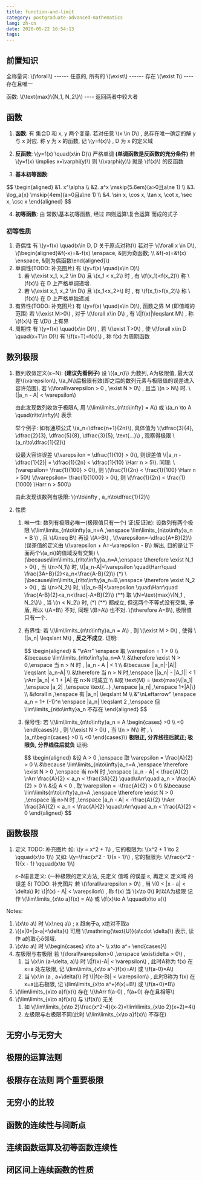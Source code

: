 ```yaml
---
title: function-and-limit
category: postgraduate-advanced-mathematics
lang: zh-cn
date: 2020-05-22 16:54:13
tags:
---
```


## 前置知识
全称量词:
\\(\forall\\) ------ 任意的, 所有的
\\(\exist\\) ------ 存在
\\(\exist 1\\) ---- 存在且唯一

函数:
\\(\text{max}\\{N_1, N_2\\}\\) ---- 返回两者中较大者

## 函数

1. **函数**:
有 集合D 和 x, y 两个变量. 若对任意 \\(x \in D\\) ,
总存在唯一确定的解 y 与 x 对应.
称 y 为 x 的函数,
记 \\(y=f(x)\\) , D 为 x 的定义域

2. **反函数**:
\\(y=f(x) \quad(x\in D)\\) 严格单调 **(单调函数是反函数的充分条件)**
若 \\(y=f(x) \implies x=\varphi(y)\\)
则 \\(\varphi(y)\\) 就是 \\(f(x)\\) 的反函数

1. **基本初等函数**:
<div>
$$
\begin{aligned}
    &1. x^\alpha \\
    &2. a^x \mskip{5.6em}(a>0且a\ne 1) \\
    &3. \log_a{x} \mskip{4em}(a>0且a\ne 1) \\
    &4. \sin x, \cos x, \tan x, \cot x, \sec x, \csc x
\end{aligned}
$$
</div>

4. **初等函数**: 由 常数\基本初等函数, 经过 四则运算\复合运算 而成的式子

### 初等性质

1. 奇偶性
   有 \\(y=f(x) \quad(x\in D,  D 关于原点对称)\\)
   若对于 \\(\forall x \in D\\),
   \\(\begin{aligned}&f(-x)=&-f(x) \enspace, &则为奇函数; \\\ &f(-x)=&f(x) \enspace, &则为偶函数\end{aligned}\\)
2. 单调性(TODO: 补充图片)
   有 \\(y=f(x) \quad(x\in D)\\)
   1. 若 \\(\exist x_1, x_2 \in D\\) 且 \\(x_1 < x_2\\) 时 , 有 \\(f(x_1)<f(x_2)\\)
      称 \\(f(x)\\) 在 D 上严格单调递增.
   2. 若 \\(\exist x_1, x_2 \in D\\) 且 \\(x_1<x_2>\\) 时 , 有 \\(f(x_1)>f(x_2)\\)
      称 \\(f(x)\\) 在 D 上严格单独递减
3. 有界性(TODO: 补充图片)
   有 \\(y=f(x) \quad(x\in D)\\), 函数之界 M (即值域的范围)
   若 \\(\exist M>0\\) , 对于 \\(\forall x\in D\\) , 有 \\(|f(x)|\leqslant M\\) , 称 \\(f(x)\\) 在 \\(D\\) 上有界
4. 周期性
   有 \\(y=f(x) \quad(x\in D)\\) ,
   若 \\(\exist T>0\\) , 使 \\(\forall x\in D \quad(x+T\in D)\\)
   有 \\(f(x+T)=f(x)\\) , 称 f(x) 为周期函数

## 数列极限

1. 数列收敛定义(ε−N):
   **(建议先看例子)**
   设 \\({a_n}\\) 为数列, A为极限值, 最大误差\\(\varepsilon\\), \\(a_N\\)后极限有效(即之后的数列元素与极限值的误差进入容许范围),
   若 \\(\forall\varepsilon > 0 , \exist N > 0\\) ,
   且当 \\(n > N\\) 时. \\(|a_n - A| < \varepsilon\\)

   由此发现数列收敛于极限A, 用 \\(\lim\limits_{n\to\infty} = A\\) 或 \\(a_n \to A \quad(n\to\infty)\\) 表示

   举个例子:
   如有通项公式 \\(a_n=\dfrac{n+1}{2n}\\), 具体值为 \\(\dfrac{3}{4}, \dfrac{2}{3}, \dfrac{5}{8}, \dfrac{3}{5}, \text{...}\\) , 观察得极限 \\(a_n\to\dfrac{1}{2}\\)

   设最大容许误差 \\(\varepsilon = \dfrac{1}{10} > 0\\), 则误差值 \\(|a_n - \dfrac{1}{2}| = \dfrac{1}{2n} < \dfrac{1}{10} \Harr n > 5\\).
   同理:
   \\(\varepsilon= \frac{1}{100} > 0\\), 则 \\(\frac{1}{2n} < \frac{1}{100} \Harr n > 50\\)
   \\(\varepsilon= \frac{1}{1000} > 0\\), 则 \\(\frac{1}{2n} < \frac{1}{1000} \Harr n > 500\\)
   
   由此发现该数列有极限: \\(n\to\infty , a_n\to\dfrac{1}{2}\\)
2. 性质
   1. 唯一性: 数列有极限必唯一(极限值只有一个)
      证(反证法):
      设数列有两个极限 \\(\lim\limits_{n\to\infty}a_n=A ,\enspace \lim\limits_{n\to\infty}a_n = B \\) , 且 \\(A\neq B\\)
      再设 \\(A>B\\) , \\(\varepsilon=-\dfrac{A+B}{2}\\) (误差值的定义由 \\(\varepsilon + A=-\varepsilon - B\\) 解出, 目的是让下面两个\\(a_n\\)的值域没有交集)
      \\(\because\lim\limits_{n\to\infty}a_n=A,\enspace \therefore \exist N_1 > 0\\) , 当 \\(n>N_1\\) 时, \\(|a_n-A|<\varepsilon \quad\Harr\quad \frac{3A+B}{2}<a_n<\frac{A-B}{2}\\) (\*)
      \\(\because\lim\limits_{n\to\infty}a_n=B,\enspace \therefore \exist N_2 > 0\\) , 当 \\(n>N_2\\) 时, \\(|a_n-B|<\varepsilon \quad\Harr\quad \frac{A-B}{2}<a_n<\frac{-A+B}{2}\\) (\*\*)
      取 \\(N=\text{max}\\{N_1 , N_2\\}\\) , 当 \\(n < N_2\\) 时, (\*) (\*\*) 都成立, 但这两个不等式没有交集, 矛盾, 所以 \\(A>B\\) 不对, 同理 \\(B>A\\) 也不对.
      \\(\therefore A=B\\), 极限值只有一个.
   2. 有界性:
      若 \\(\lim\limits_{n\to\infty}a_n = A\\) , 则 \\(\exist M > 0\\) , 使得 \\(|a_n| \leqslant M\\) , **反之不成立**.
      证明: 
      <div>
      $$
      \begin{aligned}
         & "\rArr" \enspace 取 \varepsilon = 1 > 0 \\
         &\because \lim\limits_{n\to\infty}a_n=A \\
         &\therefore \exist N > 0,\enspace 当 n > N 时 , |a_n - A | < 1 \\
         &\because ||a_n|-|A|| \leqslant |a_n-A| \\
         &\therefore 当 n > N 时,\enspace ||a_n| - |A_1|| < 1 \rArr |a_n| < 1 + |A| 在 n>N 时成立 \\
         &取 \text{M} = \text{max}\{|a_1| ,\enspace |a_2| ,\enspace \text{...} ,\enspace |a_n| ,\enspace 1+|A|\} \\
         &\forall n ,\enspace 有 |a_n| \leqslant M \\
         &"\nLeftarrow" \enspace a_n = 1+ (-1)^n \enspace |a_n| \leqslant 2 ,\enspace 但 \lim\limits_{n\to\infty}a_n 不存在
      \end{aligned}
      $$
      </div>

   3. 保号性:
      若 \\(\lim\limits_{n\to\infty}a_n = A \begin{cases} >0 \\\ <0 \end{cases}\\) , 则 \\(\exist N > 0\\) , 当 \\(n > N\\) 时 , \\(a_n\begin{cases} >0 \\\ <0  \end{cases}\\)
      **极限正, 分界线往后就正; 极限负, 分界线往后就负**
      证明:
      <div>
      $$
      \begin{aligned}
         &设 A > 0 ,\enspace 取 \varepsilon = \frac{A}{2} > 0 \\
         &\because \lim\limits_{n\to\infty}a_n=A ,\enspace \therefore \exist N > 0 ,\enspace 当 n>N 时 ,\enspace |a_n - A| < \frac{A}{2} \rArr \frac{A}{2} < a_n < \frac{3A}{2} \quad\rArr\quad a_n > \frac{A}{2} > 0 \\
         &设 A < 0 , 取 \varepsilon = -\frac{A}{2} > 0 \\
         &\because \lim\limits{n\to\infty}a_n=A ,\enspace \therefore \exist N > 0 ,\enspace 当 n>N 时 ,\enspace |a_n - A| < -\frac{A}{2} \hArr \frac{3A}{2} < a_n < \frac{A}{2} \quad\rArr\quad a_n < \frac{A}{2} < 0
      \end{aligned}
      $$
      </div>

## 函数极限

1. 定义
   TODO: 补充图片
   如: \\(y = x^2 + 1\\) , 它的极限为: \\(x^2 + 1 \to 2 \qquad(x\to 1)\\)
   又如: \\(y=\frac{x^2 - 1}{x - 1}\\) , 它的极限为: \\(\frac{x^2 - 1}{x - 1} \qquad(x\to 1)\\)
   
   ε-δ语言定义:
   (一种极限的定义方法, 先定义 值域 的误差 ε, 再定义 定义域 的误差 δ)
   TODO: 补充图片
   若 \\(\forall\varepsilon > 0\\) , 当 \\(0 < |x - a| < \delta\\) 时
   \\(|f(x) - A| < \varepsilon\\) , 称 f(x) 当 \\(x\to 0\\) 时以A为极限
   记作 \\(\lim\limits_{x\to a}f(x) = A\\) 或 \\(f(x)\to A \qquad(x\to a)\\)

Notes:
1. \\(x\to a\\) 时 \\(x\neq a\\) ; x 趋向于a, x绝对不取a
2. \\(\{x|0<|x-a|<\delta\}\\) 可用 \\(\mathring{\text{U}}(a\cdot \delta)\\) 表示, 读作 a的取心δ邻域.
3. \\(x\to a\\) 时 \\(\begin{cases} x\to a^- \\\ x\to a^+ \end{cases}\\)
4. 左极限与右极限
   若 \\(\forall\varepsilon>0 ,\enspace \exist\delta > 0\\) ,
   1. 当 \\(x\in (a-\delta, a)\\) 时 \\(|f(x)-A| < \varepsilon\\) ,
      此时A称为 f(x) 在 x=a 处左极限,
      记 \\(lim\limits_{x\to a^-}f(x)=A\\) 或 \\(f(a-0)=A\\)
   2. 当 \\(x\in (a , a+\delta)\\) 时 \\(|f(x-B)| < \varepsilon\\) ,
      此时B称为 f(x) 在 x=a出右极限,
      记 \\(lim\limits_{x\to a^+}f(x)=B\\) 或 \\(f(a+0)=B\\)
5. \\(\lim\limits_{x\to a}f(x)\\) 存在 \\(\hArr f(a-0) , f(a+0) 存在且相等\\)
6. \\(\lim\limits_{x\to a}f(x)\\) 与 \\(f(a)\\) 无关
   1. 如 \\(\lim\limits_{x\to 2}\frac{x^2-4}{x-2}=\lim\limits_{x\to 2}(x+2)=4\\)
   2. 左极限与右极限不同(此时 \\(\lim\limits_{x\to a}f(x)\\) 不存在)

## 无穷小与无穷大

## 极限的运算法则

## 极限存在法则 两个重要极限

## 无穷小的比较

## 函数的连续性与间断点

## 连续函数运算及初等函数连续性

## 闭区间上连续函数的性质